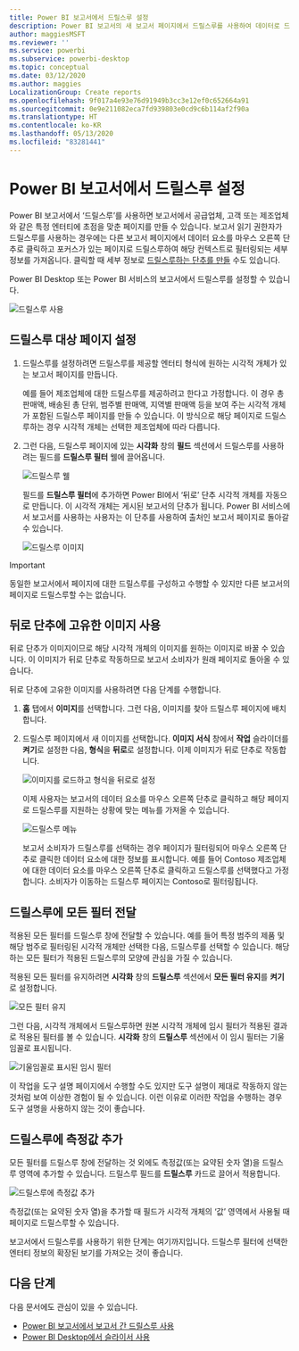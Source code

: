 ```yaml
---
title: Power BI 보고서에서 드릴스루 설정
description: Power BI 보고서의 새 보고서 페이지에서 드릴스루를 사용하여 데이터로 드릴다운하는 방법 알아보기
author: maggiesMSFT
ms.reviewer: ''
ms.service: powerbi
ms.subservice: powerbi-desktop
ms.topic: conceptual
ms.date: 03/12/2020
ms.author: maggies
LocalizationGroup: Create reports
ms.openlocfilehash: 9f017a4e93e76d91949b3cc3e12ef0c652664a91
ms.sourcegitcommit: 0e9e211082eca7fd939803e0cd9c6b114af2f90a
ms.translationtype: HT
ms.contentlocale: ko-KR
ms.lasthandoff: 05/13/2020
ms.locfileid: "83281441"
---
```

# <a name="set-up-drill-through-in-power-bi-reports"></a>Power BI 보고서에서 드릴스루 설정
Power BI 보고서에서 ‘드릴스루’를 사용하면 보고서에서 공급업체, 고객 또는 제조업체와 같은 특정 엔터티에 초점을 맞춘 페이지를 만들 수 있습니다.  보고서 읽기 권한자가 드릴스루를 사용하는 경우에는 다른 보고서 페이지에서 데이터 요소를 마우스 오른쪽 단추로 클릭하고 포커스가 있는 페이지로 드릴스루하여 해당 컨텍스트로 필터링되는 세부 정보를 가져옵니다. 클릭할 때 세부 정보로 [드릴스루하는 단추를 만들](desktop-drill-through-buttons.md) 수도 있습니다.

Power BI Desktop 또는 Power BI 서비스의 보고서에서 드릴스루를 설정할 수 있습니다.

![드릴스루 사용](media/desktop-drillthrough/power-bi-drill-through-right-click.png)

## <a name="set-up-the-drill-through-destination-page"></a>드릴스루 대상 페이지 설정
1. 드릴스루를 설정하려면 드릴스루를 제공할 엔터티 형식에 원하는 시각적 개체가 있는 보고서 페이지를 만듭니다. 

    예를 들어 제조업체에 대한 드릴스루를 제공하려고 한다고 가정합니다. 이 경우 총 판매액, 배송된 총 단위, 범주별 판매액, 지역별 판매액 등을 보여 주는 시각적 개체가 포함된 드릴스루 페이지를 만들 수 있습니다. 이 방식으로 해당 페이지로 드릴스루하는 경우 시각적 개체는 선택한 제조업체에 따라 다릅니다.

2. 그런 다음, 드릴스루 페이지에 있는 **시각화** 창의 **필드** 섹션에서 드릴스루를 사용하려는 필드를 **드릴스루 필터** 웰에 끌어옵니다.

    ![드릴스루 웰](media/desktop-drillthrough/drillthrough_02.png)

    필드를 **드릴스루 필터**에 추가하면 Power BI에서 ‘뒤로’ 단추 시각적 개체를 자동으로 만듭니다.  이 시각적 개체는 게시된 보고서의 단추가 됩니다. Power BI 서비스에서 보고서를 사용하는 사용자는 이 단추를 사용하여 출처인 보고서 페이지로 돌아갈 수 있습니다.

    ![드릴스루 이미지](media/desktop-drillthrough/drillthrough_03.png)

> [!IMPORTANT]
> 동일한 보고서에서 페이지에 대한 드릴스루를 구성하고 수행할 수 있지만 다른 보고서의 페이지로 드릴스루할 수는 없습니다.  



## <a name="use-your-own-image-for-a-back-button"></a>뒤로 단추에 고유한 이미지 사용    
 뒤로 단추가 이미지이므로 해당 시각적 개체의 이미지를 원하는 이미지로 바꿀 수 있습니다. 이 이미지가 뒤로 단추로 작동하므로 보고서 소비자가 원래 페이지로 돌아올 수 있습니다. 

뒤로 단추에 고유한 이미지를 사용하려면 다음 단계를 수행합니다.

1. **홈** 탭에서 **이미지**를 선택합니다. 그런 다음, 이미지를 찾아 드릴스루 페이지에 배치합니다.

2. 드릴스루 페이지에서 새 이미지를 선택합니다. **이미지 서식** 창에서 **작업** 슬라이더를 **켜기**로 설정한 다음, **형식**을 **뒤로**로 설정합니다. 이제 이미지가 뒤로 단추로 작동합니다.

    ![이미지를 로드하고 형식을 뒤로로 설정](media/desktop-drillthrough/drillthrough_05.png)

    
     이제 사용자는 보고서의 데이터 요소를 마우스 오른쪽 단추로 클릭하고 해당 페이지로 드릴스루를 지원하는 상황에 맞는 메뉴를 가져올 수 있습니다. 

    ![드릴스루 메뉴](media/desktop-drillthrough/drillthrough_04.png)

    보고서 소비자가 드릴스루를 선택하는 경우 페이지가 필터링되어 마우스 오른쪽 단추로 클릭한 데이터 요소에 대한 정보를 표시합니다. 예를 들어 Contoso 제조업체에 대한 데이터 요소를 마우스 오른쪽 단추로 클릭하고 드릴스루를 선택했다고 가정합니다. 소비자가 이동하는 드릴스루 페이지는 Contoso로 필터링됩니다.

## <a name="pass-all-filters-in-drill-through"></a>드릴스루에 모든 필터 전달

적용된 모든 필터를 드릴스루 창에 전달할 수 있습니다. 예를 들어 특정 범주의 제품 및 해당 범주로 필터링된 시각적 개체만 선택한 다음, 드릴스루를 선택할 수 있습니다. 해당하는 모든 필터가 적용된 드릴스루의 모양에 관심을 가질 수 있습니다.

적용된 모든 필터를 유지하려면 **시각화** 창의 **드릴스루** 섹션에서 **모든 필터 유지**를 **켜기**로 설정합니다. 

![모든 필터 유지](media/desktop-drillthrough/drillthrough_06.png)

그런 다음, 시각적 개체에서 드릴스루하면 원본 시각적 개체에 임시 필터가 적용된 결과로 적용된 필터를 볼 수 있습니다. **시각화** 창의 **드릴스루** 섹션에서 이 임시 필터는 기울임꼴로 표시됩니다. 

![기울임꼴로 표시된 임시 필터](media/desktop-drillthrough/drillthrough_07.png)

이 작업을 도구 설명 페이지에서 수행할 수도 있지만 도구 설명이 제대로 작동하지 않는 것처럼 보여 이상한 경험이 될 수 있습니다. 이런 이유로 이러한 작업을 수행하는 경우 도구 설명을 사용하지 않는 것이 좋습니다.

## <a name="add-a-measure-to-drill-through"></a>드릴스루에 측정값 추가

모든 필터를 드릴스루 창에 전달하는 것 외에도 측정값(또는 요약된 숫자 열)을 드릴스루 영역에 추가할 수 있습니다. 드릴스루 필드를 **드릴스루** 카드로 끌어서 적용합니다. 

![드릴스루에 측정값 추가](media/desktop-drillthrough/drillthrough_08.png)

측정값(또는 요약된 숫자 열)을 추가할 때 필드가 시각적 개체의 ‘값’ 영역에서 사용될 때 페이지로 드릴스루할 수 있습니다. 

보고서에서 드릴스루를 사용하기 위한 단계는 여기까지입니다. 드릴스루 필터에 선택한 엔터티 정보의 확장된 보기를 가져오는 것이 좋습니다.

## <a name="next-steps"></a>다음 단계

다음 문서에도 관심이 있을 수 있습니다.

* [Power BI 보고서에서 보고서 간 드릴스루 사용](desktop-cross-report-drill-through.md)
* [Power BI Desktop에서 슬라이서 사용](../visuals/power-bi-visualization-slicers.md)
